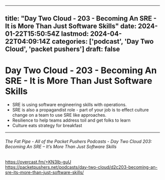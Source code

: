 
---
title: "Day Two Cloud - 203 - Becoming An SRE - It is More Than Just Software Skills"
date: 2024-01-22T15:50:54Z
lastmod: 2024-04-22T04:09:14Z
categories: ['podcast', 'Day Two Cloud', 'packet pushers']
draft: false
---


# Day Two Cloud - 203 - Becoming An SRE - It is More Than Just Software Skills

* SRE is using software engineering skills with operations.
* SRE is also a propagandist role - part of your job is to effect culture change on a team to use SRE like approaches.
* Resilience to help teams address toil and get folks to learn 
* Culture eats strategy for breakfast

---
###### The Fat Pipe - All of the Packet Pushers Podcasts - Day Two Cloud 203: Becoming An SRE – It’s More Than Just Software Skills

https://overcast.fm/+KN3Ib-guU  
https://packetpushers.net/podcasts/day-two-cloud/d2c203-becoming-an-sre-its-more-than-just-software-skills/

<!-- #public -->
<!-- #podcast -->
<!-- #Day Two Cloud# -->
<!-- #packet pushers# -->

<!-- {BearID:294BFDF3-7CFE-41BE-9105-53F81B638DD1} -->
